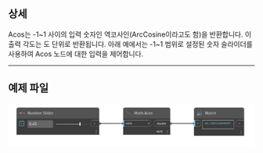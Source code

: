 ## 상세
Acos는 -1~1 사이의 입력 숫자인 역코사인(ArcCosine이라고도 함)을 반환합니다. 이 출력 각도는 도 단위로 반환됩니다. 아래 예에서는 -1~1 범위로 설정된 숫자 슬라이더를 사용하여 Acos 노드에 대한 입력을 제어합니다.
___
## 예제 파일

![Acos](./DSCore.Math.Acos_img.jpg)

